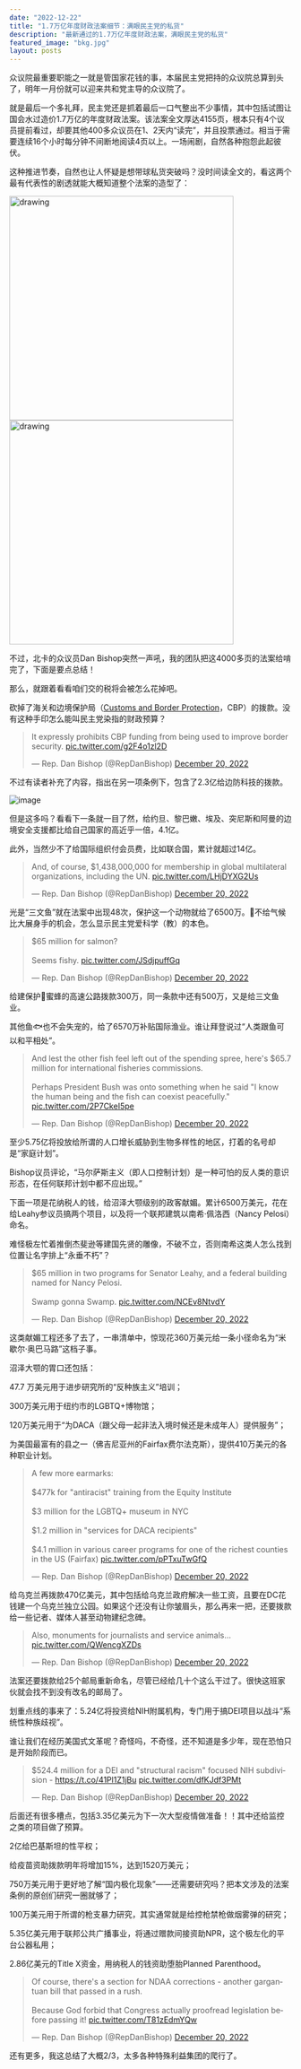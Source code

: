 ```yaml
---
date: "2022-12-22"
title: "1.7万亿年度财政法案细节：满眼民主党的私货"
description: "最新通过的1.7万亿年度财政法案，满眼民主党的私货"
featured_image: "bkg.jpg"
layout: posts
---
```


众议院最重要职能之一就是管国家花钱的事，本届民主党把持的众议院总算到头了，明年一月份就可以迎来共和党主导的众议院了。

就是最后一个多礼拜，民主党还是抓着最后一口气整出不少事情，其中包括试图让国会水过造价1.7万亿的年度财政法案。该法案全文厚达4155页，根本只有4个议员提前看过，却要其他400多众议员在1、2天内“读完”，并且投票通过。相当于需要连续16个小时每分钟不间断地阅读4页以上。一场闹剧，自然各种抱怨此起彼伏。
<!--more--> 

这种推进节奏，自然也让人怀疑是想带球私货突破吗？没时间读全文的，看这两个最有代表性的剧透就能大概知道整个法案的造型了：

<p float="left">
<img src="image/1.jpg" alt="drawing" width="400"/>
<img src="image/2.jpg" alt="drawing" width="400"/>
</p>

不过，北卡的众议员Dan Bishop突然一声吼，我的团队把这4000多页的法案给啃完了，下面是要点总结！

那么，就跟着看看咱们交的税将会被怎么花掉吧。

砍掉了海关和边境保护局（[Customs and Border Protection](https://www.cbp.gov/)，CBP）的拨款。没有这种手印怎么能叫民主党染指的财政预算？
<blockquote class="twitter-tweet"><p lang="en" dir="ltr">It expressly prohibits CBP funding from being used to improve border security. <a href="https://t.co/g2F4o1zl2D">pic.twitter.com/g2F4o1zl2D</a></p>&mdash; Rep. Dan Bishop (@RepDanBishop) <a href="https://twitter.com/RepDanBishop/status/1605255430304927746?ref_src=twsrc%5Etfw">December 20, 2022</a></blockquote> <script async src="https://platform.twitter.com/widgets.js" charset="utf-8"></script> 


不过有读者补充了内容，指出在另一项条例下，包含了2.3亿给边防科技的拨款。

![image](image/4.png)

但是这多吗？看看下一条就一目了然，给约旦、黎巴嫩、埃及、突尼斯和阿曼的边境安全支援都比给自己国家的高近乎一倍，4.1亿。

此外，当然少不了给国际组织付会员费，比如联合国，累计就超过14亿。
<blockquote class="twitter-tweet"><p lang="en" dir="ltr">And, of course, $1,438,000,000 for membership in global multilateral organizations, including the UN. <a href="https://t.co/LHjDYXG2Us">pic.twitter.com/LHjDYXG2Us</a></p>&mdash; Rep. Dan Bishop (@RepDanBishop) <a href="https://twitter.com/RepDanBishop/status/1605259401761550342?ref_src=twsrc%5Etfw">December 20, 2022</a></blockquote> <script async src="https://platform.twitter.com/widgets.js" charset="utf-8"></script> 


光是“三文鱼”就在法案中出现48次，保护这一个动物就给了6500万。🤔不给气候比大展身手的机会，怎么显示民主党爱科学（教）的本色。
<blockquote class="twitter-tweet"><p lang="en" dir="ltr">$65 million for salmon? <br><br>Seems fishy. <a href="https://t.co/JSdjpuffGq">pic.twitter.com/JSdjpuffGq</a></p>&mdash; Rep. Dan Bishop (@RepDanBishop) <a href="https://twitter.com/RepDanBishop/status/1605263749597765646?ref_src=twsrc%5Etfw">December 20, 2022</a></blockquote> <script async src="https://platform.twitter.com/widgets.js" charset="utf-8"></script> 

给建保护🐝蜜蜂的高速公路拨款300万，同一条款中还有500万，又是给三文鱼业。

其他鱼🐟也不会失宠的，给了6570万补贴国际渔业。谁让拜登说过“人类跟鱼可以和平相处”。
<blockquote class="twitter-tweet"><p lang="en" dir="ltr">And lest the other fish feel left out of the spending spree, here&#39;s $65.7 million for international fisheries commissions. <br><br>Perhaps President Bush was onto something when he said &quot;I know the human being and the fish can coexist peacefully.&quot; <a href="https://t.co/2P7CkeI5pe">pic.twitter.com/2P7CkeI5pe</a></p>&mdash; Rep. Dan Bishop (@RepDanBishop) <a href="https://twitter.com/RepDanBishop/status/1605267942173712404?ref_src=twsrc%5Etfw">December 20, 2022</a></blockquote> <script async src="https://platform.twitter.com/widgets.js" charset="utf-8"></script> 

至少5.75亿将投放给所谓的人口增长威胁到生物多样性的地区，打着的名号却是“家庭计划”。

Bishop议员评论，“马尔萨斯主义（即人口控制计划）是一种可怕的反人类的意识形态，在任何联邦计划中都不应出现。”

下面一项是花纳税人的钱，给沼泽大颚级别的政客献媚。累计6500万美元，花在给Leahy参议员搞两个项目，以及将一个联邦建筑以南希·佩洛西（Nancy Pelosi）命名。

难怪极左忙着推倒杰斐逊等建国先贤的雕像，不破不立，否则南希这类人怎么找到位置让名字排上“永垂不朽”？
<blockquote class="twitter-tweet"><p lang="en" dir="ltr">$65 million in two programs for Senator Leahy, and a federal building named for Nancy Pelosi.<br><br>Swamp gonna Swamp. <a href="https://t.co/NCEv8NtvdY">pic.twitter.com/NCEv8NtvdY</a></p>&mdash; Rep. Dan Bishop (@RepDanBishop) <a href="https://twitter.com/RepDanBishop/status/1605274346741813277?ref_src=twsrc%5Etfw">December 20, 2022</a></blockquote> <script async src="https://platform.twitter.com/widgets.js" charset="utf-8"></script> 


这类献媚工程还多了去了，一串清单中，惊现花360万美元给一条小径命名为“米歇尔·奥巴马路”这档子事。

沼泽大颚的胃口还包括：

47.7 万美元用于进步研究所的“反种族主义”培训；

300万美元用于纽约市的LGBTQ+博物馆；

120万美元用于“为DACA（跟父母一起非法入境时候还是未成年人）提供服务”；

为美国最富有的县之一（佛吉尼亚州的Fairfax费尔法克斯），提供410万美元的各种职业计划。
<blockquote class="twitter-tweet"><p lang="en" dir="ltr">A few more earmarks:<br><br>$477k for &quot;antiracist&quot; training from the Equity Institute<br><br>$3 million for the LGBTQ+ museum in NYC<br><br>$1.2 million in &quot;services for DACA recipients&quot;<br><br>$4.1 million in various career programs for one of the richest counties in the US (Fairfax) <a href="https://t.co/pPTxuTwGfQ">pic.twitter.com/pPTxuTwGfQ</a></p>&mdash; Rep. Dan Bishop (@RepDanBishop) <a href="https://twitter.com/RepDanBishop/status/1605279385958875136?ref_src=twsrc%5Etfw">December 20, 2022</a></blockquote> <script async src="https://platform.twitter.com/widgets.js" charset="utf-8"></script> 


给乌克兰再拨款470亿美元，其中包括给乌克兰政府解决一些工资，且要在DC花钱建一个乌克兰独立公园。如果这个还没有让你皱眉头，那么再来一把，还要拨款给一些记者、媒体人甚至动物建纪念碑。
<blockquote class="twitter-tweet"><p lang="en" dir="ltr">Also, monuments for journalists and service animals... <a href="https://t.co/QWencgXZDs">pic.twitter.com/QWencgXZDs</a></p>&mdash; Rep. Dan Bishop (@RepDanBishop) <a href="https://twitter.com/RepDanBishop/status/1605286312344535041?ref_src=twsrc%5Etfw">December 20, 2022</a></blockquote> <script async src="https://platform.twitter.com/widgets.js" charset="utf-8"></script> 

法案还要拨款给25个邮局重新命名，尽管已经给几十个这么干过了。很快这班家伙就会找不到没有改名的邮局了。

划重点线的事来了：5.24亿将投资给NIH附属机构，专门用于搞DEI项目以战斗“系统性种族歧视”。

谁让我们在经历美国式文革呢？奇怪吗，不奇怪，还不知道是多少年，现在恐怕只是开始阶段而已。
<blockquote class="twitter-tweet"><p lang="en" dir="ltr">$524.4 million for a DEI and &quot;structural racism&quot; focused NIH subdivision - <a href="https://t.co/41Pl1Z1jBu">https://t.co/41Pl1Z1jBu</a> <a href="https://t.co/dfKJdf3PMt">pic.twitter.com/dfKJdf3PMt</a></p>&mdash; Rep. Dan Bishop (@RepDanBishop) <a href="https://twitter.com/RepDanBishop/status/1605288673079185410?ref_src=twsrc%5Etfw">December 20, 2022</a></blockquote> <script async src="https://platform.twitter.com/widgets.js" charset="utf-8"></script> 


后面还有很多槽点，包括3.35亿美元为下一次大型疫情做准备！！其中还给监控之类的项目做了预算。

2亿给巴基斯坦的性平权；

给疫苗资助拨款明年将增加15%，达到1520万美元；

750万美元用于更好地了解“国内极化现象”——还需要研究吗？把本文涉及的法案条例的原创们研究一圈就够了；

100万美元用于所谓的枪支暴力研究，其实通常就是给控枪禁枪做烟雾弹的研究；

5.35亿美元用于联邦公共广播事业，将通过赠款间接资助NPR，这个极左化的平台公器私用；

2.86亿美元的Title X资金，用纳税人的钱资助堕胎Planned Parenthood。
<blockquote class="twitter-tweet"><p lang="en" dir="ltr">Of course, there&#39;s a section for NDAA corrections - another gargantuan bill that passed in a rush. <br><br>Because God forbid that Congress actually proofread legislation before passing it! <a href="https://t.co/T81zEdmYQw">pic.twitter.com/T81zEdmYQw</a></p>&mdash; Rep. Dan Bishop (@RepDanBishop) <a href="https://twitter.com/RepDanBishop/status/1605293424814747648?ref_src=twsrc%5Etfw">December 20, 2022</a></blockquote> <script async src="https://platform.twitter.com/widgets.js" charset="utf-8"></script> 

还有更多，我这总结了大概2/3，太多各种特殊利益集团的爬行了。